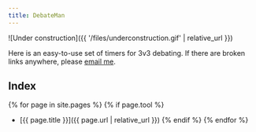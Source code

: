 ```yaml
---
title: DebateMan
---
```


![Under construction]({{ '/files/underconstruction.gif' | relative_url }})

Here is an easy-to-use set of timers for 3v3 debating. If there are broken links anywhere, please [email me](mailto:nhtnhanbn@gmail.com).

## Index

{% for page in site.pages %}
  {% if page.tool %}
- [{{ page.title }}]({{ page.url | relative_url }})
  {% endif %}
{% endfor %}